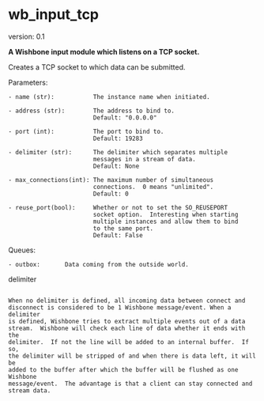 wb_input_tcp
============

version: 0.1

**A Wishbone input module which listens on a TCP socket.**

Creates a TCP socket to which data can be submitted.

Parameters:

    - name (str):           The instance name when initiated.

    - address (str):        The address to bind to.
                            Default: "0.0.0.0"

    - port (int):           The port to bind to.
                            Default: 19283

    - delimiter (str):      The delimiter which separates multiple
                            messages in a stream of data.
                            Default: None

    - max_connections(int): The maximum number of simultaneous
                            connections.  0 means "unlimited".
                            Default: 0

    - reuse_port(bool):     Whether or not to set the SO_REUSEPORT
                            socket option.  Interesting when starting
                            multiple instances and allow them to bind
                            to the same port.
                            Default: False


Queues:

    - outbox:       Data coming from the outside world.


delimiter
~~~~~~~~~

When no delimiter is defined, all incoming data between connect and
disconnect is considered to be 1 Wishbone message/event. When a delimiter
is defined, Wishbone tries to extract multiple events out of a data
stream.  Wishbone will check each line of data whether it ends with the
delimiter.  If not the line will be added to an internal buffer.  If so,
the delimiter will be stripped of and when there is data left, it will be
added to the buffer after which the buffer will be flushed as one Wishbone
message/event.  The advantage is that a client can stay connected and
stream data.
